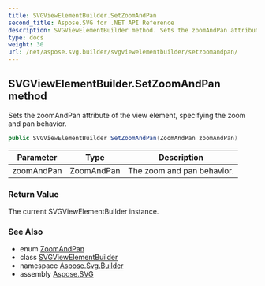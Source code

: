 ```yaml
---
title: SVGViewElementBuilder.SetZoomAndPan
second_title: Aspose.SVG for .NET API Reference
description: SVGViewElementBuilder method. Sets the zoomAndPan attribute of the view element specifying the zoom and pan behavior
type: docs
weight: 30
url: /net/aspose.svg.builder/svgviewelementbuilder/setzoomandpan/
---
```

## SVGViewElementBuilder.SetZoomAndPan method

Sets the zoomAndPan attribute of the view element, specifying the zoom and pan behavior.

```csharp
public SVGViewElementBuilder SetZoomAndPan(ZoomAndPan zoomAndPan)
```

| Parameter | Type | Description |
| --- | --- | --- |
| zoomAndPan | ZoomAndPan | The zoom and pan behavior. |

### Return Value

The current SVGViewElementBuilder instance.

### See Also

* enum [ZoomAndPan](../../zoomandpan/)
* class [SVGViewElementBuilder](../)
* namespace [Aspose.Svg.Builder](../../../aspose.svg.builder/)
* assembly [Aspose.SVG](../../../)

